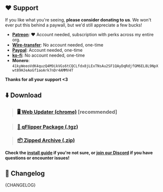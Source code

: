 ## ❤️ Support
If you like what you're seeing, **please consider donating to us**. We won't ever put this behind a paywall, but we'd still appreciate a few bucks!

- **[Patreon](https://patreon.com/CynthiaLabs)**: ❤️ Account needed, subscription with perks across my entire org.
- **[Wire-transfer](https://bunq.me/ClaraK)**: No account needed, one-time
- **[Paypal](https://paypal.me/RdX2020)**: Account needed, one-time
- **[ko-fi](https://ko-fi.com/cynthialabs)**: No account needed, one-time
- **Monero**: `41kyWeeoVdK4quzQ4M9ikVGs6tCQCLfdx8jLExTNsAu2SF1QAyDqRdjfGM6EL8L9NpXwt89HJeAoGf1aoArk7nDr4AMMV4T`

**Thanks for all your support <3**

## ⬇️ Download
>### [🖥️ Web Updater (chrome)](https://flipper-xtre.me/update) [recommended]

>### [🐬 qFlipper Package (.tgz)](https://github.com/ClaraCrazy/Flipper-Xtreme/releases/download/{VERSION_TAG}/{ARTIFACT_TGZ})

>### [📦 Zipped Archive (.zip)](https://github.com/ClaraCrazy/Flipper-Xtreme/releases/download/{VERSION_TAG}/{ARTIFACT_ZIP})

**Check the [install guide](https://github.com/ClaraCrazy/Flipper-Xtreme#install) if you're not sure, or [join our Discord](https://discord.gg/flipper-xtreme) if you have questions or encounter issues!**

## 🚀 Changelog
{CHANGELOG}

<!--- <HOTFIXES>
### Hotfixes:

  [//]: <NEXT_HOTFIX>

  **If you have any of the above issues, please re-download and re-install!**
<HOTFIXES> -->
